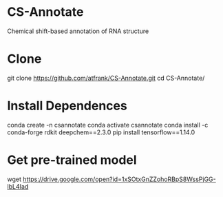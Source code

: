 # CS-Annotate
 Chemical shift-based annotation of RNA structure

# Clone
git clone https://github.com/atfrank/CS-Annotate.git
cd CS-Annotate/

# Install Dependences
conda create -n csannotate
conda activate csannotate
conda install -c conda-forge rdkit deepchem==2.3.0
pip install tensorflow==1.14.0

# Get pre-trained model
wget https://drive.google.com/open?id=1xSOtxGnZZohoRBpS8WssPjGG-lbL4Iad